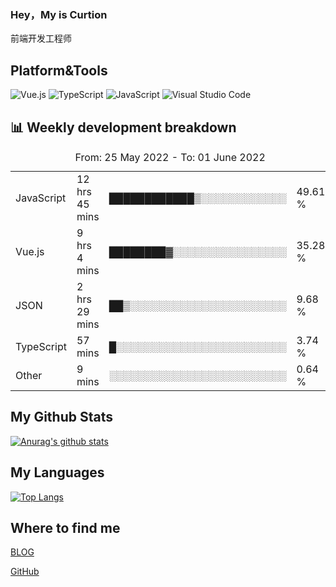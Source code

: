 ### Hey，My is Curtion
前端开发工程师
## Platform&Tools

![Vue.js](https://img.shields.io/badge/-Vue.js-4FC08D?style=flat-square&logo=Vue.js&logoColor=white)
![TypeScript](https://img.shields.io/badge/-TypeScript-007ACC?style=flat-square&logo=typescript&logoColor=white)
![JavaScript](https://img.shields.io/badge/-JavaScript-F7DF1E?style=flat-square&logo=javascript&logoColor=black)
![Visual Studio Code](https://img.shields.io/badge/-VSCode-007ACC?style=flat-square&logo=Visual-Studio-Code&logoColor=white)

## 📊 Weekly development breakdown

<!--START_SECTION:waka-->

<table><caption>From: 25 May 2022 - To: 01 June 2022</caption><tr><td>JavaScript</td><td>12 hrs 45 mins</td><td>████████████▒░░░░░░░░░░░░</td><td>49.61 %</td></tr><tr><td>Vue.js</td><td>9 hrs 4 mins</td><td>████████▓░░░░░░░░░░░░░░░░</td><td>35.28 %</td></tr><tr><td>JSON</td><td>2 hrs 29 mins</td><td>██▒░░░░░░░░░░░░░░░░░░░░░░</td><td>9.68 %</td></tr><tr><td>TypeScript</td><td>57 mins</td><td>█░░░░░░░░░░░░░░░░░░░░░░░░</td><td>3.74 %</td></tr><tr><td>Other</td><td>9 mins</td><td>░░░░░░░░░░░░░░░░░░░░░░░░░</td><td>0.64 %</td></tr></table>

<!--END_SECTION:waka-->

## My Github Stats

[![Anurag's github stats](https://github-readme-stats.vercel.app/api?username=curtion&count_private=true&show_icons=true&theme=onedark)](https://github.com/anuraghazra/github-readme-stats)

## My Languages

[![Top Langs](https://github-readme-stats.vercel.app/api/top-langs/?username=curtion&layout=compact)](https://github.com/anuraghazra/github-readme-stats)

## Where to find me

[BLOG](https://blog.3gxk.net)

[GitHub](https://github.com/Curtion)
